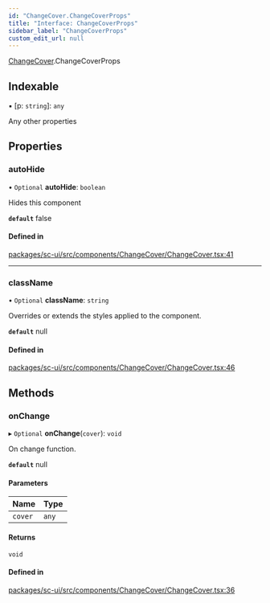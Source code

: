 ```yaml
---
id: "ChangeCover.ChangeCoverProps"
title: "Interface: ChangeCoverProps"
sidebar_label: "ChangeCoverProps"
custom_edit_url: null
---
```


[ChangeCover](../modules/ChangeCover).ChangeCoverProps

## Indexable

▪ [p: `string`]: `any`

Any other properties

## Properties

### autoHide

• `Optional` **autoHide**: `boolean`

Hides this component

**`default`** false

#### Defined in

[packages/sc-ui/src/components/ChangeCover/ChangeCover.tsx:41](https://github.com/selfcommunity/community-ui/blob/3d68cce/packages/sc-ui/src/components/ChangeCover/ChangeCover.tsx#L41)

___

### className

• `Optional` **className**: `string`

Overrides or extends the styles applied to the component.

**`default`** null

#### Defined in

[packages/sc-ui/src/components/ChangeCover/ChangeCover.tsx:46](https://github.com/selfcommunity/community-ui/blob/3d68cce/packages/sc-ui/src/components/ChangeCover/ChangeCover.tsx#L46)

## Methods

### onChange

▸ `Optional` **onChange**(`cover`): `void`

On change function.

**`default`** null

#### Parameters

| Name | Type |
| :------ | :------ |
| `cover` | `any` |

#### Returns

`void`

#### Defined in

[packages/sc-ui/src/components/ChangeCover/ChangeCover.tsx:36](https://github.com/selfcommunity/community-ui/blob/3d68cce/packages/sc-ui/src/components/ChangeCover/ChangeCover.tsx#L36)
